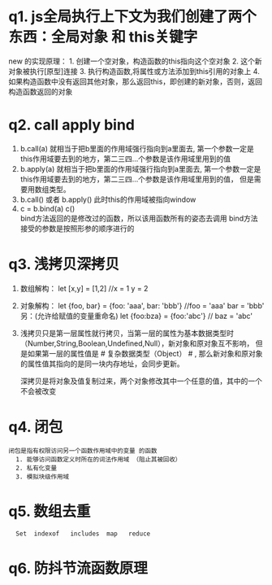 # q1.  js全局执行上下文为我们创建了两个东西：全局对象 和 this关键字
   new 的实现原理：
      1. 创建一个空对象，构造函数的this指向这个空对象
      2. 这个新对象被执行[原型]连接
      3. 执行构造函数,将属性或方法添加到this引用的对象上
      4. 如果构造函数中没有返回其他对象，那么返回this，即创建的新对象，否则，返回构造函数返回的对象

# q2.  call  apply  bind 
   1.  b.call(a)  就相当于把b里面的作用域强行指向到a里面去, 第一个参数一定是this作用域要去到的地方，第二三四...个参数是该作用域里用到的值
   2.  b.apply(a)    就相当于把b里面的作用域强行指向到a里面去, 第一个参数一定是this作用域要去到的地方，第二三四...个参数是该作用域里用到的值，
                  但是需要用数组类型。
   3. b.call() 或者 b.apply() 此时this的作用域被指向window
   4. c = b.bind(a)
      c()   
         bind方法返回的是修改过的函数，所以该用函数所有的姿态去调用
         bind方法接受的参数是按照形参的顺序进行的

# q3.  浅拷贝深拷贝
   1. 数组解构：
         let [x,y] = [1,2]   //x = 1   y = 2 
   2. 对象解构：
         let {foo, bar} = {foo: 'aaa', bar: 'bbb'}    //foo = 'aaa'    bar = 'bbb'
         另：(允许给赋值的变量重命名)  let {foo:bza} = {foo:'abc'}   // baz = 'abc'
   3. 浅拷贝只是第一层属性就行拷贝，当第一层的属性为基本数据类型时（Number,String,Boolean,Undefined,Null），新对象和原对象互不影响，
      但是如果第一层的属性值是 # 复杂数据类型（Object） # , 那么新对象和原对象的属性值其指向的是同一块内存地址，会同步更新。

      深拷贝是将对象及值复制过来，两个对象修改其中一个任意的值，其中的一个不会被改变

# q4.  闭包
    闭包是指有权限访问另一个函数作用域中的变量 的函数
      1. 能够访问函数定义时所在的词法作用域 （阻止其被回收）
      2. 私有化变量
      3. 模拟块级作用域

# q5.   数组去重  
      Set  indexof   includes  map   reduce

# q6.   防抖节流函数原理